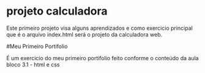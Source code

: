 # projeto calculadora

Este primeiro projeto visa alguns aprendizados e como exercicio principal que é o arquivo index.html será o projeto da calculadora web.

#Meu Primeiro Portifolio

É um exercicio do meu primeiro portifolio feito conforme o conteúdo da aula bloco 3.1 - html e css


